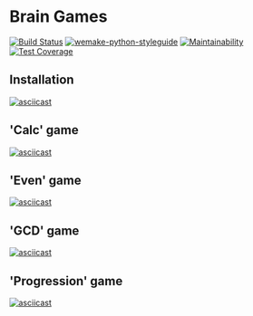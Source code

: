# Brain Games
[![Build Status](https://travis-ci.org/georg-remer/python-project-lvl1.svg?branch=master)](https://travis-ci.org/georg-remer/python-project-lvl1)
[![wemake-python-styleguide](https://img.shields.io/badge/style-wemake-000000.svg)](https://github.com/wemake-services/wemake-python-styleguide)
[![Maintainability](https://api.codeclimate.com/v1/badges/936db6735ea6a4a580ed/maintainability)](https://codeclimate.com/github/georg-remer/python-project-lvl1/maintainability)
[![Test Coverage](https://api.codeclimate.com/v1/badges/936db6735ea6a4a580ed/test_coverage)](https://codeclimate.com/github/georg-remer/python-project-lvl1/test_coverage)

## Installation
[![asciicast](https://asciinema.org/a/354459.svg)](https://asciinema.org/a/354459)

## 'Calc' game
[![asciicast](https://asciinema.org/a/354463.svg)](https://asciinema.org/a/354463)

## 'Even' game
[![asciicast](https://asciinema.org/a/354464.svg)](https://asciinema.org/a/354464)

## 'GCD' game
[![asciicast](https://asciinema.org/a/354465.svg)](https://asciinema.org/a/354465)

## 'Progression' game
[![asciicast](https://asciinema.org/a/354466.svg)](https://asciinema.org/a/354466)
